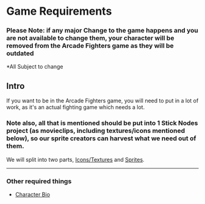 
# Game Requirements

### Please Note: if any major Change to the game happens and you are not available to change them, your character will be removed from the Arcade Fighters game as they will be outdated

*All Subject to change

## Intro

If you want to be in the Arcade Fighters game, you will need to put in a lot of work, as it's an actual fighting game which needs a lot.

### Note also, all that is mentioned should be put into 1 Stick Nodes project (as movieclips, including textures/icons mentioned below), so our sprite creators can harvest what we need out of them.

We will split into two parts, [Icons/Textures](https://sncommunity.github.io/req/pages/icons-and-textures) and [Sprites](https://sncommunity.github.io/req/pages/sprites).

---

### Other required things
- [Character Bio](https://sncommunity.github.io/req/pages/bio)
